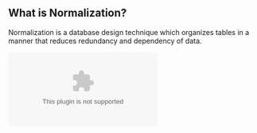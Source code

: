 ## What is Normalization?
Normalization is a database design technique which organizes tables in a manner that reduces redundancy and dependency of data.

![Presentation](./normalization.pptx)
